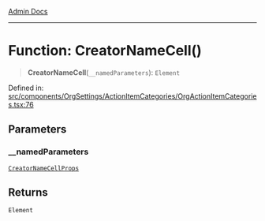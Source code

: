 [Admin Docs](/)

***

# Function: CreatorNameCell()

> **CreatorNameCell**(`__namedParameters`): `Element`

Defined in: [src/components/OrgSettings/ActionItemCategories/OrgActionItemCategories.tsx:76](https://github.com/PalisadoesFoundation/talawa-admin/blob/main/src/components/OrgSettings/ActionItemCategories/OrgActionItemCategories.tsx#L76)

## Parameters

### \_\_namedParameters

[`CreatorNameCellProps`](../interfaces/CreatorNameCellProps.md)

## Returns

`Element`
